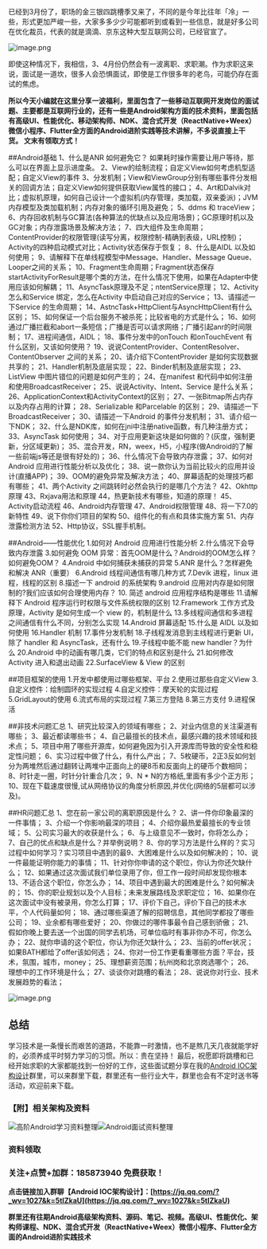 已经到3月份了，职场的金三银四跳槽季又来了，不同的是今年比往年「冷」一些，形式更加严峻一些，大家多多少少可能都听到或看到一些信息，就是好多公司在优化裁员，代表的就是滴滴、京东这种大型互联网公司，已经官宣了。

![image.png](https://upload-images.jianshu.io/upload_images/15233854-700863bfb2d79988.png?imageMogr2/auto-orient/strip%7CimageView2/2/w/1240)


即使这种情况下，我相信，3、4月份仍然会有一波离职、求职潮。作为求职这来说，面试是一道坎，很多人会恐惧面试，即使是工作很多年的老鸟，可能仍存在面试的焦虑。

**所以今天小编就在这里分享一波福利，里面包含了一些移动互联网开发岗位的面试题、主要都是互联网行业的，还有一些是Android架构方面的技术资料，里面包括有高级UI、性能优化、移动架构师、NDK、混合式开发（ReactNative+Weex）微信小程序、Flutter全方面的Android进阶实践等技术讲解，不多说直接上干货。
文末有领取方式！**

##Android基础
1、什么是ANR 如何避免它？
如果耗时操作需要让用户等待，那么可以在界面上显示进度条。
2、View的绘制流程；自定义View如何考虑机型适配；自定义View的事件
3、分发机制；View和ViewGroup分别有哪些事件分发相关的回调方法；自定义View如何提供获取View属性的接口；
4、Art和Dalvik对比；虚拟机原理，如何自己设计一个虚拟机(内存管理，类加载，双亲委派)；JVM内存模型及类加载机制；内存对象的循环引用及避免；
5、ddms 和 traceView；
6、内存回收机制与GC算法(各种算法的优缺点以及应用场景)；GC原理时机以及GC对象；内存泄露场景及解决方法；
7、四大组件及生命周期；ContentProvider的权限管理(读写分离，权限控制-精确到表级，URL控制)；Activity的四种启动模式对比；Activity状态保存于恢复；
8、什么是AIDL 以及如何使用；
9、请解释下在单线程模型中Message、Handler、Message Queue、Looper之间的关系；
10、Fragment生命周期；Fragment状态保存startActivityForResult是哪个类的方法，在什么情况下使用，如果在Adapter中使用应该如何解耦；
11、AsyncTask原理及不足；ntentService原理；
12、Activity 怎么和Service 绑定，怎么在Activity 中启动自己对应的Service；
13、请描述一下Service 的生命周期；
14、AstncTask+HttpClient与AsyncHttpClient有什么区别；
15、如何保证一个后台服务不被杀死；比较省电的方式是什么；
16、如何通过广播拦截和abort一条短信；广播是否可以请求网络；广播引起anr的时间限制；
17、进程间通信，AIDL；
18、事件分发中的onTouch 和onTouchEvent 有什么区别，又该如何使用？
19、说说ContentProvider、ContentResolver、ContentObserver 之间的关系；
20、请介绍下ContentProvider 是如何实现数据共享的；
21、Handler机制及底层实现；
22、Binder机制及底层实现；
23、ListView 中图片错位的问题是如何产生的；
24、在manifest 和代码中如何注册和使用BroadcastReceiver；
25、说说Activity、Intent、Service 是什么关系；
26、ApplicationContext和ActivityContext的区别；
27、一张Bitmap所占内存以及内存占用的计算；
28、Serializable 和Parcelable 的区别；
29、请描述一下BroadcastReceiver；
30、请描述一下Android 的事件分发机制；
31、请介绍一下NDK；
32、什么是NDK库，如何在jni中注册native函数，有几种注册方式；
33、AsyncTask 如何使用；
34、对于应用更新这块是如何做的？(灰度，强制更新，分区域更新)；
35、混合开发，RN，weex，H5，小程序(做Android的了解一些前端js等还是很有好处的)；
36、什么情况下会导致内存泄露；
37、如何对Android 应用进行性能分析以及优化；
38、说一款你认为当前比较火的应用并设计(直播APP)；
39、OOM的避免异常及解决方法；
40、屏幕适配的处理技巧都有哪些；
41、两个Activity 之间跳转时必然会执行的是哪几个方法？
42、Okhttp原理
43、Rxjava用法和原理
44，热更新技术有哪些，知道的原理！
45、Activity启动流程
46、Android内存管理
47、Android权限管理
48、将一下7.0的新特性
49、说下你你们项目的架构
50、组件化的有点和具体实施方案
51、内存泄露检测方法
52、Http协议，SSL握手机制。

##Android——性能优化
1.如何对 Android 应用进行性能分析
2.什么情况下会导致内存泄露
3.如何避免 OOM 异常：首先OOM是什么？Android的OOM怎么样？如何避免OOM？
4.Android 中如何捕获未捕获的异常
5.ANR 是什么？怎样避免和解决 ANR（重要）
6.Android 线程间通信有哪几种方式
7.Devik 进程，linux 进程，线程的区别
8.描述一下 android 的系统架构
9.android 应用对内存是如何限制的?我们应该如何合理使用内存？
10. 简述 android 应用程序结构是哪些
11.请解释下 Android 程序运行时权限与文件系统权限的区别
12.Framework 工作方式及原理，Activity 是如何生成一个 view 的，机制是什么
13.多线程间通信和多进程之间通信有什么不同，分别怎么实现
14.Android 屏幕适配
15.什么是 AIDL 以及如何使用
16.Handler 机制
17.事件分发机制
18.子线程发消息到主线程进行更新 UI，除了 handler 和 AsyncTask，还有什么
19.子线程中能不能 new handler？为什么
20.Android 中的动画有哪几类，它们的特点和区别是什么
21.如何修改 Activity 进入和退出动画
22.SurfaceView & View 的区别

##项目框架的使用
1.开发中都使用过哪些框架、平台
2.使用过那些自定义View
3.自定义控件：绘制圆环的实现过程
4.自定义控件：摩天轮的实现过程
5.GridLayout的使用
6.流式布局的实现过程
7.第三方登陆
8.第三方支付
9.进程保活

##非技术问题汇总
1、研究比较深入的领域有哪些；
2、对业内信息的关注渠道有哪些；
3、最近都读哪些书；
4、自己最擅长的技术点，最感兴趣的技术领域和技术点；
5、项目中用了哪些开源库，如何避免因为引入开源库而导致的安全性和稳定性问题；
6、实习过程中做了什么，有什么产出；
7、5枚硬币，2正3反如何划分为两堆然后通过翻转让两堆中正面向上的硬8币和反面向上的硬币个数相同；
8、时针走一圈，时针分针重合几次；
9、N * N的方格纸,里面有多少个正方形；
10、现在下载速度很慢,试从网络协议的角度分析原因,并优化(网络的5层都可以涉及)。

##HR问题汇总
1、您在前一家公司的离职原因是什么？
2、讲一件你印象最深的一件事情；
3、介绍一个你影响最深的项目；
4、介绍你最热爱最擅长的专业领域；
5、公司实习最大的收获是什么；
6、与上级意见不一致时，你将怎么办；
7、自己的优点和缺点是什么？并举例说明？
8、你的学习方法是什么样的？实习过程中如何学习？实习项目中遇到的最9、大困难是什么以及如何解决的；
10、说一件最能证明你能力的事情；
11、针对你你申请的这个职位，你认为你还欠缺什么；
12、如果通过这次面试我们单位录用了你，但工作一段时间却发现你根本13、不适合这个职位，你怎么办；
14、项目中遇到最大的困难是什么？如何解决的；
15、你的职业规划以及个人目标；未来发展路线及求职定位；
16、如果你在这次面试中没有被录用，你怎么打算；
17、评价下自己，评价下自己的技术水平，个人代码量如何；
18、通过哪些渠道了解的招聘信息，其他同学都投了哪些公司；
19、业余都有哪些爱好；
20、你做过的哪件事最令自己感到骄傲；
21、假如你晚上要去送一个出国的同学去机场，可单位临时有事非你办不可，你怎么办；
22、就你申请的这个职位，你认为你还欠缺什么；
23、当前的offer状况；如果BATH都给了offer该如何选；
24、你对一份工作更看重哪些方面？平台，技术，氛围，城市，money；
25、理想薪资范围；杭州岗和北京岗选哪个；
26、理想中的工作环境是什么；
27、谈谈你对跳槽的看法；
28、说说你对行业、技术发展趋势的看法；

![image.png](https://upload-images.jianshu.io/upload_images/15233854-5c67b39aed3aa23f.png?imageMogr2/auto-orient/strip%7CimageView2/2/w/1240)
## 总结
学习技术是一条慢长而艰苦的道路，不能靠一时激情，也不是熬几天几夜就能学好的，必须养成平时努力学习的习惯。所以：贵在坚持！
最后，祝愿即将跳槽和已经开始求职的大家都能找到一份好的工作，这些面试题分享在我的[Android IOC架构设计](https://jq.qq.com/?_wv=1027&k=5tIZkaU)群里，可以来群里下载，群里还有一些行业大牛，群里也会有不定时送书等活动，欢迎前来下载。
### **【附】相关架构及资料**

![高阶Android学习资料整理](https://upload-images.jianshu.io/upload_images/15233854-9a868df0e5641f97?imageMogr2/auto-orient/strip%7CimageView2/2/w/640/format/webp)![Android面试资料整理](https://upload-images.jianshu.io/upload_images/15233854-2ad56e42af7f899e.png?imageMogr2/auto-orient/strip%7CimageView2/2/w/1240)

### **资料领取**

### **关注+点赞+加群：185873940 免费获取！**

**点击链接加入群聊【Android IOC架构设计】：[https://jq.qq.com/?_wv=1027&k=5tIZkaU](https://jq.qq.com/?_wv=1027&k=5tIZkaU)**

**群里还有往期Android高级架构资料、源码、笔记、视频。高级UI、性能优化、架构师课程、NDK、混合式开发（ReactNative+Weex）微信小程序、Flutter全方面的Android进阶实践技术**
